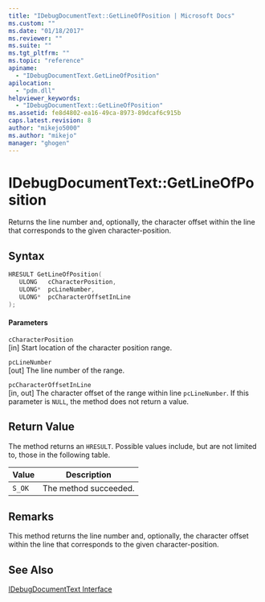 ```yaml
---
title: "IDebugDocumentText::GetLineOfPosition | Microsoft Docs"
ms.custom: ""
ms.date: "01/18/2017"
ms.reviewer: ""
ms.suite: ""
ms.tgt_pltfrm: ""
ms.topic: "reference"
apiname: 
  - "IDebugDocumentText.GetLineOfPosition"
apilocation: 
  - "pdm.dll"
helpviewer_keywords: 
  - "IDebugDocumentText::GetLineOfPosition"
ms.assetid: fe8d4802-ea16-49ca-8973-89dcaf6c915b
caps.latest.revision: 8
author: "mikejo5000"
ms.author: "mikejo"
manager: "ghogen"
---
```

# IDebugDocumentText::GetLineOfPosition
Returns the line number and, optionally, the character offset within the line that corresponds to the given character-position.  
  
## Syntax  
  
```cpp
HRESULT GetLineOfPosition(  
   ULONG   cCharacterPosition,  
   ULONG*  pcLineNumber,  
   ULONG*  pcCharacterOffsetInLine  
);  
```  
  
#### Parameters  
 `cCharacterPosition`  
 [in] Start location of the character position range.  
  
 `pcLineNumber`  
 [out] The line number of the range.  
  
 `pcCharacterOffsetInLine`  
 [in, out] The character offset of the range within line `pcLineNumber`. If this parameter is `NULL`, the method does not return a value.  
  
## Return Value  
 The method returns an `HRESULT`. Possible values include, but are not limited to, those in the following table.  
  
|Value|Description|  
|-----------|-----------------|  
|`S_OK`|The method succeeded.|  
  
## Remarks  
 This method returns the line number and, optionally, the character offset within the line that corresponds to the given character-position.  
  
## See Also  
 [IDebugDocumentText Interface](../../winscript/reference/idebugdocumenttext-interface.md)